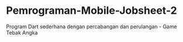 # Pemrograman-Mobile-Jobsheet-2
Program Dart sederhana dengan percabangan dan perulangan - Game Tebak Angka
